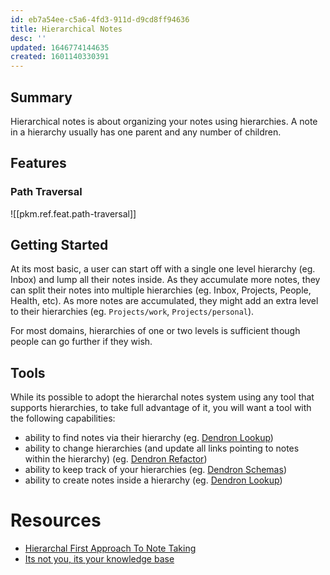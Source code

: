 ```yaml
---
id: eb7a54ee-c5a6-4fd3-911d-d9cd8ff94636
title: Hierarchical Notes
desc: ''
updated: 1646774144635
created: 1601140330391
---
```

## Summary

Hierarchical notes is about organizing your notes using hierarchies. A note in a hierarchy usually has one parent and any number of children.

## Features

### Path Traversal

![[pkm.ref.feat.path-traversal]]

## Getting Started

At its most basic, a user can start off with a single one level hierarchy (eg. Inbox) and lump all their notes inside. As they accumulate more notes, they can split their notes into multiple hierarchies (eg. Inbox, Projects, People, Health, etc). As more notes are accumulated, they might add an extra level to their hierarchies (eg. `Projects/work`, `Projects/personal`).

For most domains, hierarchies of one or two levels is sufficient though people can go further if they wish.

## Tools

While its possible to adopt the hierarchal notes system using any tool that supports hierarchies, to take full advantage of it, you will want a tool with the following capabilities:

- ability to find notes via their hierarchy (eg. [Dendron Lookup](https://dendron.so/notes/a7c3a810-28c8-4b47-96a6-8156b1524af3.html))
- ability to change hierarchies (and update all links pointing to notes within the hierarchy) (eg. [Dendron Refactor](https://dendron.so/notes/eea2b078-1acc-4071-a14e-18299fc28f47.html#refactor-hierarchy))
- ability to keep track of your hierarchies (eg. [Dendron Schemas](https://dendron.so/notes/c5e5adde-5459-409b-b34d-a0d75cbb1052.html))
- ability to create notes inside a hierarchy (eg. [Dendron Lookup](https://dendron.so/notes/a7c3a810-28c8-4b47-96a6-8156b1524af3.html#creating-notes))

# Resources

- [Hierarchal First Approach To Note Taking](https://www.kevinslin.com/notes/3dd58f62-fee5-4f93-b9f1-b0f0f59a9b64.html)
- [Its not you, its your knowledge base](https://www.kevinslin.com/notes/e1455752-b052-4212-ac6e-cc054659f2bb.html)

